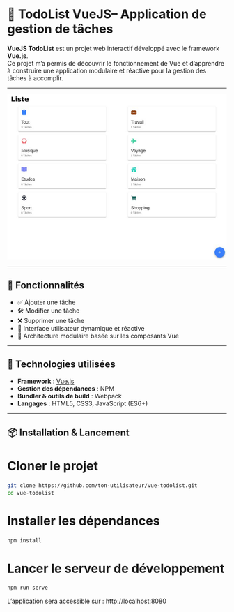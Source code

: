# 📝 TodoList VueJS– Application de gestion de tâches

**VueJS TodoList** est un projet web interactif développé avec le framework **Vue.js**.  
Ce projet m’a permis de découvrir le fonctionnement de Vue et d’apprendre à construire une application modulaire et réactive pour la gestion des tâches à accomplir.

---
![Aperçu du jeu](image/todolist.jpg)

---

## 🚀 Fonctionnalités

- ✅ Ajouter une tâche
- 🛠️ Modifier une tâche
- ❌ Supprimer une tâche
- 🔁 Interface utilisateur dynamique et réactive
- 🔧 Architecture modulaire basée sur les composants Vue

---

## 🧱 Technologies utilisées

- **Framework** : [Vue.js](https://vuejs.org/)  
- **Gestion des dépendances** : NPM  
- **Bundler & outils de build** : Webpack  
- **Langages** : HTML5, CSS3, JavaScript (ES6+)

---

## 📦 Installation & Lancement


# Cloner le projet

```bash
git clone https://github.com/ton-utilisateur/vue-todolist.git
cd vue-todolist
```
# Installer les dépendances

```bash
npm install
```
# Lancer le serveur de développement

```bash
npm run serve
```

L’application sera accessible sur : http://localhost:8080
